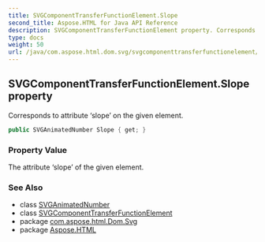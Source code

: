 ```yaml
---
title: SVGComponentTransferFunctionElement.Slope
second_title: Aspose.HTML for Java API Reference
description: SVGComponentTransferFunctionElement property. Corresponds to attribute slope on the given element
type: docs
weight: 50
url: /java/com.aspose.html.dom.svg/svgcomponenttransferfunctionelement/slope/
---
```

## SVGComponentTransferFunctionElement.Slope property

Corresponds to attribute ‘slope’ on the given element.

```java
public SVGAnimatedNumber Slope { get; }
```

### Property Value

The attribute ‘slope’ of the given element.

### See Also

* class [SVGAnimatedNumber](../../../com.aspose.html.dom.svg.datatypes/svganimatednumber/)
* class [SVGComponentTransferFunctionElement](../)
* package [com.aspose.html.Dom.Svg](../../svgcomponenttransferfunctionelement/)
* package [Aspose.HTML](../../../)
